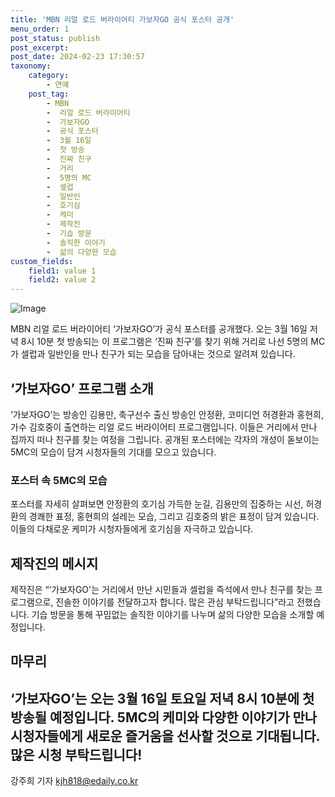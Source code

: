 ```yaml
---
title: 'MBN 리얼 로드 버라이어티 가보자GO 공식 포스터 공개'
menu_order: 1
post_status: publish
post_excerpt: 
post_date: 2024-02-23 17:30:57
taxonomy:
    category:
        - 연예
    post_tag:
        - MBN
        -  리얼 로드 버라이어티
        -  가보자GO
        -  공식 포스터
        -  3월 16일
        -  첫 방송
        -  진짜 친구
        -  거리
        -  5명의 MC
        -  셀럽
        -  일반인
        -  호기심
        -  케미
        -  제작진
        -  기습 방문
        -  솔직한 이야기
        -  삶의 다양한 모습
custom_fields:
    field1: value 1
    field2: value 2
---
```


![Image](https://mimgnews.pstatic.net/image/241/2024/02/22/0003331297_001_20240222112101287.jpg?type=w540)

MBN 리얼 로드 버라이어티 ‘가보자GO’가 공식 포스터를 공개했다. 오는 3월 16일 저녁 8시 10분 첫 방송되는 이 프로그램은 ‘진짜 친구’를 찾기 위해 거리로 나선 5명의 MC가 셀럽과 일반인을 만나 친구가 되는 모습을 담아내는 것으로 알려져 있습니다.
## ‘가보자GO’ 프로그램 소개
‘가보자GO’는 방송인 김용만, 축구선수 출신 방송인 안정환, 코미디언 허경환과 홍현희, 가수 김호중이 출연하는 리얼 로드 버라이어티 프로그램입니다. 이들은 거리에서 만나 집까지 떠나 친구를 찾는 여정을 그립니다. 공개된 포스터에는 각자의 개성이 돋보이는 5MC의 모습이 담겨 시청자들의 기대를 모으고 있습니다.
### 포스터 속 5MC의 모습
포스터를 자세히 살펴보면 안정환의 호기심 가득한 눈길, 김용만의 집중하는 시선, 허경환의 경쾌한 표정, 홍현희의 설레는 모습, 그리고 김호중의 밝은 표정이 담겨 있습니다. 이들의 다채로운 케미가 시청자들에게 호기심을 자극하고 있습니다.
## 제작진의 메시지
제작진은 “‘가보자GO'는 거리에서 만난 시민들과 셀럽을 즉석에서 만나 친구를 찾는 프로그램으로, 진솔한 이야기를 전달하고자 합니다. 많은 관심 부탁드립니다”라고 전했습니다. 기습 방문을 통해 꾸밈없는 솔직한 이야기를 나누며 삶의 다양한 모습을 소개할 예정입니다.
## 마무리
‘가보자GO’는 오는 3월 16일 토요일 저녁 8시 10분에 첫 방송될 예정입니다. 5MC의 케미와 다양한 이야기가 만나 시청자들에게 새로운 즐거움을 선사할 것으로 기대됩니다. 많은 시청 부탁드립니다!
---
강주희 기자 kjh818@edaily.co.kr
